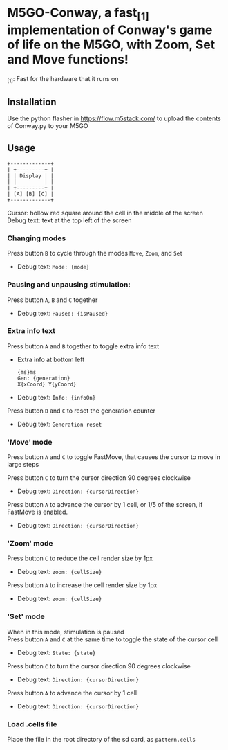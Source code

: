 # M5GO-Conway, a fast<sub>[1]</sub> implementation of Conway's game of life on the M5GO, with Zoom, Set and Move functions!
<sub>[1]</sub>: Fast for the hardware that it runs on
## Installation
Use the python flasher in https://flow.m5stack.com/ to upload the contents of Conway.py to your M5GO

## Usage
```
+-------------+
| +---------+ |
| | Display | |
| |         | |
| +---------+ |
| [A] [B] [C] |
+-------------+
```
Cursor: hollow red square around the cell in the middle of the screen  
Debug text: text at the top left of the screen 

### Changing modes
Press button `B` to cycle through the modes `Move`, `Zoom`, and `Set`  
- Debug text: `Mode: {mode}`  

### Pausing and unpausing stimulation:  
Press button `A`, `B` and `C` together   
- Debug text: `Paused: {isPaused}`  

### Extra info text
Press button `A` and `B` together to toggle extra info text  
- Extra info at bottom left
  ```
  {ms}ms
  Gen: {generation}
  X{xCoord} Y{yCoord}
  ```
 - Debug text: `Info: {infoOn}`

Press button `B` and `C` to reset the generation counter
- Debug text: `Generation reset`

### 'Move' mode
Press button `A` and `C` to toggle FastMove, that causes the cursor to move in large steps  

Press button `C` to turn the cursor direction 90 degrees clockwise   
- Debug text: `Direction: {cursorDirection}`   

Press button `A` to advance the cursor by 1 cell, or 1/5 of the screen, if FastMove is enabled.  
- Debug text: `Direction: {cursorDirection}`  

### 'Zoom' mode
Press button `C` to reduce the cell render size by 1px
- Debug text: `zoom: {cellSize}`  

Press button `A` to increase the cell render size by 1px   
- Debug text: `zoom: {cellSize}`  

### 'Set' mode
When in this mode, stimulation is paused  
Press button `A` and `C` at the same time to toggle the state of the cursor cell  
- Debug text: `State: {state}`

Press button `C` to turn the cursor direction 90 degrees clockwise  
- Debug text: `Direction: {cursorDirection}`

Press button `A` to advance the cursor by 1 cell
- Debug text: `Direction: {cursorDirection}`

### Load .cells file
Place the file in the root directory of the sd card, as `pattern.cells`
